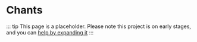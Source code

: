 # Chants

::: tip
This page is a placeholder.
Please note this project is on early stages, and you can [help by expanding it](/about/CONTRIBUTING)
:::
